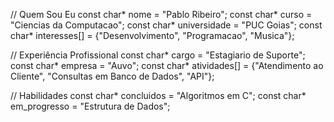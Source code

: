 // Quem Sou Eu
const char* nome = "Pablo Ribeiro";
const char* curso = "Ciencias da Computacao";
const char* universidade = "PUC Goias";
const char* interesses[] = {"Desenvolvimento", "Programacao", "Musica"};

// Experiência Profissional
const char* cargo = "Estagiario de Suporte";
const char* empresa = "Auvo";
const char* atividades[] = {"Atendimento ao Cliente", "Consultas em Banco de Dados", "API"};

// Habilidades
const char* concluidos = "Algoritmos em C";
const char* em_progresso = "Estrutura de Dados";

